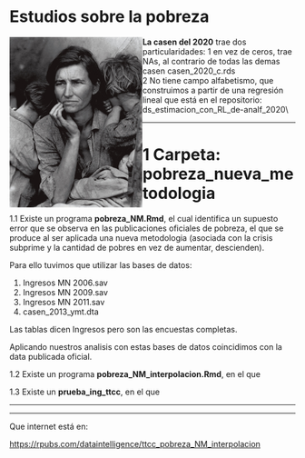 
# Estudios sobre la pobreza

<a href="url"><img src="madre_migrante.jpg" align="left" height="300" ></a>

**La casen del 2020** trae dos particularidades:
1 en vez de ceros, trae NAs, al contrario de todas las demas casen casen_2020_c.rds\
2 No tiene campo alfabetismo, que construimos a partir de una regresión lineal que está en el repositorio:
ds_estimacion_con_RL_de-analf_2020\

***

# 1 Carpeta: **pobreza_nueva_metodologia** 

1.1 Existe un programa **pobreza_NM.Rmd**, el cual
identifica un supuesto error que se observa en las publicaciones oficiales de pobreza, el
que se produce al ser aplicada una nueva metodologia (asociada con la crisis subprime y la cantidad de pobres en vez de aumentar, descienden).

Para ello tuvimos que utilizar las bases de datos:

1. Ingresos MN 2006.sav
2. Ingresos MN 2009.sav
3. Ingresos MN 2011.sav
4. casen_2013_ymt.dta

Las tablas dicen Ingresos pero son las encuestas completas.

Aplicando nuestros analisis con estas bases de datos coincidimos con la data publicada oficial.

1.2 Existe un programa **pobreza_NM_interpolacion.Rmd**, en el que

1.3 Existe un **prueba_ing_ttcc**, en el que

***



***
Que internet está en:

https://rpubs.com/dataintelligence/ttcc_pobreza_NM_interpolacion
